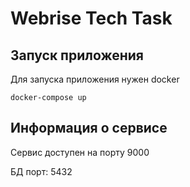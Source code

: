 # Webrise Tech Task

## Запуск приложения

Для запуска приложения нужен docker

```
docker-compose up
```
## Информация о сервисе

Сервис доступен на порту 9000

БД порт: 5432